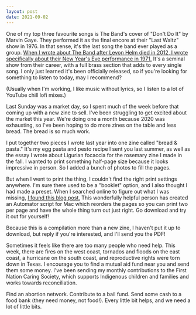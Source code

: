 ```yaml
---
layout: post
date: 2021-09-02
---
```


One of my top three favourite songs is The Band's cover of "Don't Do It" by Marvin Gaye. They performed it as the final encore at their "Last Waltz" show in 1976. In that sense, it's the last song the band ever played as a group. [When I wrote about The Band after Levon Helm died in 2012, I wrote specifically about their New Year's Eve performance in 1971.](https://jessdriscoll.itch.io/out-loud) It's a seminal show from their career, with a full brass section that adds to every single song. I only just learned it's been officially released, so if you're looking for something to listen to today, may I recommend?

(Usually when I'm working, I like music without lyrics, so I listen to a lot of YouTube chill lofi mixes.)

Last Sunday was a market day, so I spent much of the week before that coming up with a new zine to sell. I've been struggling to get excited about the market this year. We're doing one a month because 2020 was exhausting, so I've been hoping to do more zines on the table and less bread. The bread is so much work. 

I put together two pieces I wrote last year into one zine called "bread & pasta." It's my egg pasta and pesto recipe I sent you last summer, as well as the essay I wrote about Ligurian focaccia for the rosemary zine I made in the fall. I wanted to print something half-page size because it looks impressive in person. So I added a bunch of photos to fill the pages.

But when I went to print the thing, I couldn't find the right print settings anywhere. I'm sure there used to be a "booklet" option, and I also thought I had made a preset. When I searched online to figure out what I was missing, [I found this blog post.](https://statusq.org/archives/2019/01/11/8893/) This wonderfully helpful person has created an Automator script for Mac which reorders the pages so you can print two per page and have the whole thing turn out just right. Go download and try it out for yourself!

Because this is a compilation more than a new zine, I haven't put it up to download, but reply if you're interested, and I'll send you the PDF!

Sometimes it feels like there are too many people who need help. This week, there are fires on the west coast, tornados and floods on the east coast, a hurricane on the south coast, and reproductive rights were torn down in Texas. I encourage you to find a mutual aid fund near you and send them some money. I've been sending my monthly contributions to the First Nation Caring Society, which supports Indigenous children and families and works towards reconciliation. 

Find an abortion network. Contribute to a bail fund. Send some cash to a food bank (they need money, not food!). Every little bit helps, and we need a lot of little bits. 
